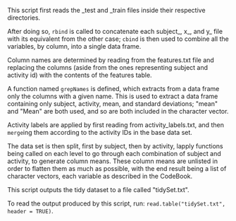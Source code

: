 This script first reads the _test and _train files inside their respective directories.

After doing so, `rbind` is called to concatenate each subject_, x_, and y_ file with its equivalent from the other case; `cbind` is then used to combine all the variables, by column, into a single data frame.

Column names are determined by reading from the features.txt file and replacing the columns (aside from the ones representing subject and activity id) with the contents of the features table.

A function named `grepNames` is defined, which extracts from a data frame only the columns with a given name. This is used to extract a data frame containing only subject, activity, mean, and standard deviations; "mean" and "Mean" are both used, and so are both included in the character vector.

Activity labels are applied by first reading from activity_labels.txt, and then `merge`ing them according to the activity IDs in the base data set.

The data set is then split, first by subject, then by activity, lapply functions being called on each level to go through each combination of subject and activity, to generate column means. These column means are unlisted in order to flatten them as much as possible, with the end result being a list of character vectors, each variable as described in the CodeBook.

This script outputs the tidy dataset to a file called "tidySet.txt".

To read the output produced by this script, run: `read.table("tidySet.txt", header = TRUE)`.